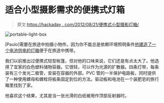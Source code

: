 # 适合小型摄影需求的便携式灯箱

> 原文:[https://hackaday . com/2012/08/21/便携式小型摄影灯箱/](https://hackaday.com/2012/08/21/portable-light-box-for-small-photography-needs/)

![](../Images/a1182a1cfb65dc4623c14f16a4723776.png "portable-light-box")

[Paulo]需要在旅途中拍摄小物件。因为你不能总是依赖环境照明条件[他建造了一个电池供电的灯箱](http://paulorenato.com/joomla/index.php?option=com_content&view=article&id=89&Itemid=2)便于在旅途中携带。

我们以前推出过便携式轻型帐篷，但对他的口味来说，它们还是有点太大了。他选择了宜家的白色塑料储物容器。它很轻，可以作为光源的扩散器。四条灯带，每条装有三个发光二极管，安装在容器的外部。PVC 管的一半保护电路板，同时提供了一种使用螺母和螺栓将板条固定到位的方法。驱动板和电池在一个装肥皂的旅行箱里找到了家。

他喜欢这个结果，尤其是当一张光滑的白纸被用作顶部反射器时。
